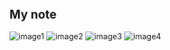 ## My note
![image1](https://github.com/Rowing0914/Review_Reinforcement_Learning/blob/master/review_ucl_rl/Lec04_Model_Free_Prediction/images/1.JPG)
![image2](https://github.com/Rowing0914/Review_Reinforcement_Learning/blob/master/review_ucl_rl/Lec04_Model_Free_Prediction/images/2.JPG)
![image3](https://github.com/Rowing0914/Review_Reinforcement_Learning/blob/master/review_ucl_rl/Lec04_Model_Free_Prediction/images/3.JPG)
![image4](https://github.com/Rowing0914/Review_Reinforcement_Learning/blob/master/review_ucl_rl/Lec04_Model_Free_Prediction/images/4.JPG)